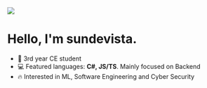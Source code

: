 <img src="https://www.codewars.com/users/decatetsu/badges/small?theme=dark">

# Hello, I'm sundevista.

- 📕 3rd year CE student
- 💻 Featured languages: **C#, JS/TS**. Mainly focused on Backend
- 🔥 Interested in ML, Software Engineering and Cyber Security
